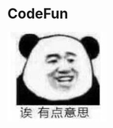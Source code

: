 # CodeFun
![image](https://github.com/rockfish2/rockfish2.github.io/blob/master/img/20190728img/xmao.jpg)

